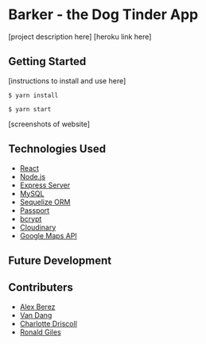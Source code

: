 # Barker - the Dog Tinder App

[project description here]
[heroku link here]

## Getting Started

[instructions to install and use here]

```
$ yarn install
```

```
$ yarn start
```

[screenshots of website]

## Technologies Used
- [React](https://reactjs.org/)
- [Node.js](https://nodejs.org/en/)
- [Express Server](https://www.npmjs.com/package/express)
- [MySQL](https://www.mysql.com/)
- [Sequelize ORM](http://sequelizejs.com/)
- [Passport](http://www.passportjs.org/)
- [bcrypt](https://www.npmjs.com/package/bcrypt)
- [Cloudinary](https://cloudinary.com/)
- [Google Maps API](https://developers.google.com/maps/)

## Future Development

## Contributers
- [Alex Berez](https://github.com/awberez)
- [Van Dang](https://github.com/honeyvan)
- [Charlotte Driscoll](https://github.com/Cdriscoll621)
- [Ronald Giles](https://github.com/rtgiles)
